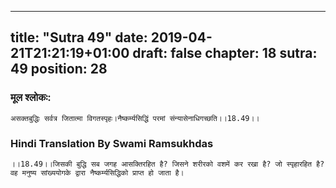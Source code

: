 
---
title: "Sutra 49"
date: 2019-04-21T21:21:19+01:00
draft: false
chapter: 18
sutra: 49
position: 28
---
### मूल श्लोकः:
```
असक्तबुद्धिः सर्वत्र जितात्मा विगतस्पृहः।नैष्कर्म्यसिद्धिं परमां संन्यासेनाधिगच्छति।।18.49।।

```

### Hindi Translation By Swami Ramsukhdas
```
।।18.49।।जिसकी बुद्धि सब जगह आसक्तिरहित है? जिसने शरीरको वशमें कर रखा है? जो स्पृहारहित है? वह मनुष्य सांख्ययोगके द्वारा नैष्कर्म्यसिद्धिको प्राप्त हो जाता है।

```

